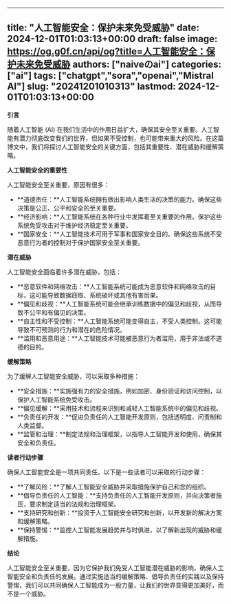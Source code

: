 
---
title: "人工智能安全：保护未来免受威胁"
date: 2024-12-01T01:03:13+00:00
draft: false
image: https://og.g0f.cn/api/og?title=人工智能安全：保护未来免受威胁
authors: ["naiveのai"]
categories: ["ai"]
tags: ["chatgpt","sora","openai","Mistral AI"]
slug: "20241201010313"
lastmod: 2024-12-01T01:03:13+00:00
---
**引言**

随着人工智能 (AI) 在我们生活中的作用日益扩大，确保其安全至关重要。人工智能有潜力彻底改变我们的世界，但如果不受控制，也可能带来重大的风险。在这篇博文中，我们将探讨人工智能安全的关键方面，包括其重要性、潜在威胁和缓解策略。

**人工智能安全的重要性**

人工智能安全至关重要，原因有很多：

- **道德责任：**人工智能系统拥有做出影响人类生活的决策的能力。确保这些决策是公正、公平和安全的至关重要。
- **经济影响：**人工智能系统在各种行业中发挥着至关重要的作用。保护这些系统免受攻击对于维护经济稳定至关重要。
- **国家安全：**人工智能技术可用于军事和国家安全目的。确保这些系统不受恶意行为者的控制对于保护国家安全至关重要。

**潜在威胁**

人工智能安全面临着许多潜在威胁，包括：

- **恶意软件和网络攻击：**人工智能系统可能成为恶意软件和网络攻击的目标，这可能导致数据窃取、系统破坏或其他有害后果。
- **偏见和歧视：**人工智能系统可能会继承训练数据中的偏见和歧视，从而导致不公平和有偏见的决策。
- **自主性和不受控制：**人工智能系统可能变得自主，不受人类控制。这可能导致不可预测的行为和潜在的危险情况。
- **滥用和恶意用途：**人工智能技术可能被恶意行为者滥用，用于非法或不道德的目的。

**缓解策略**

为了缓解人工智能安全威胁，可以采取多种措施：

- **安全措施：**实施强有力的安全措施，例如加密、身份验证和访问控制，以保护人工智能系统免受攻击。
- **偏见缓解：**采用技术和流程来识别和减轻人工智能系统中的偏见和歧视。
- **负责任的开发：**促进负责任的人工智能开发原则，包括透明度、问责制和人类监督。
- **监管和治理：**制定法规和治理框架，以指导人工智能开发和使用，确保其安全和负责任。

**读者行动步骤**

确保人工智能安全是一项共同责任。以下是一些读者可以采取的行动步骤：

- **了解风险：**了解人工智能安全威胁并采取措施保护自己和您的组织。
- **倡导负责任的人工智能：**支持负责任的人工智能开发原则，并向决策者施压，要求制定适当的法规和治理框架。
- **支持研究和创新：**投资于人工智能安全研究和创新，以开发新的解决方案和缓解策略。
- **保持警惕：**监控人工智能发展趋势并与时俱进，以了解新出现的威胁和缓解措施。

**结论**

人工智能安全至关重要，因为它保护我们免受人工智能潜在威胁的影响，确保人工智能安全和负责任的发展。通过实施适当的缓解策略、倡导负责任的实践以及保持警惕，我们可以共同确保人工智能成为一股力量，让我们的世界变得更加美好，而不是一个威胁。